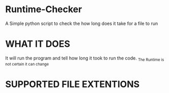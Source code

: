 # **Runtime-Checker**
A Simple python script to check the how long does it take for a file to run


# **WHAT IT DOES**
It will run the program and tell how long it took to run the code. 
<sub> The Runtime is not certain it can change </sub>

# **SUPPORTED FILE EXTENTIONS**
